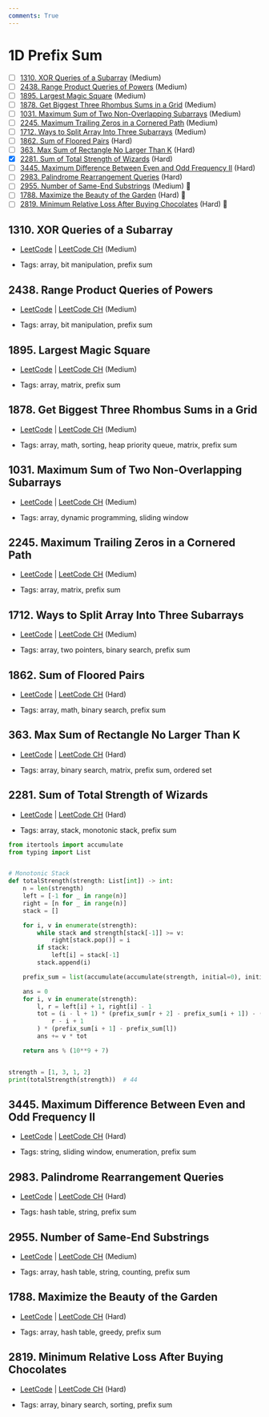 ```yaml
---
comments: True
---
```


# 1D Prefix Sum

- [ ] [1310. XOR Queries of a Subarray](https://leetcode.cn/problems/xor-queries-of-a-subarray/) (Medium)
- [ ] [2438. Range Product Queries of Powers](https://leetcode.cn/problems/range-product-queries-of-powers/) (Medium)
- [ ] [1895. Largest Magic Square](https://leetcode.cn/problems/largest-magic-square/) (Medium)
- [ ] [1878. Get Biggest Three Rhombus Sums in a Grid](https://leetcode.cn/problems/get-biggest-three-rhombus-sums-in-a-grid/) (Medium)
- [ ] [1031. Maximum Sum of Two Non-Overlapping Subarrays](https://leetcode.cn/problems/maximum-sum-of-two-non-overlapping-subarrays/) (Medium)
- [ ] [2245. Maximum Trailing Zeros in a Cornered Path](https://leetcode.cn/problems/maximum-trailing-zeros-in-a-cornered-path/) (Medium)
- [ ] [1712. Ways to Split Array Into Three Subarrays](https://leetcode.cn/problems/ways-to-split-array-into-three-subarrays/) (Medium)
- [ ] [1862. Sum of Floored Pairs](https://leetcode.cn/problems/sum-of-floored-pairs/) (Hard)
- [ ] [363. Max Sum of Rectangle No Larger Than K](https://leetcode.cn/problems/max-sum-of-rectangle-no-larger-than-k/) (Hard)
- [x] [2281. Sum of Total Strength of Wizards](https://leetcode.cn/problems/sum-of-total-strength-of-wizards/) (Hard)
- [ ] [3445. Maximum Difference Between Even and Odd Frequency II](https://leetcode.cn/problems/maximum-difference-between-even-and-odd-frequency-ii/) (Hard)
- [ ] [2983. Palindrome Rearrangement Queries](https://leetcode.cn/problems/palindrome-rearrangement-queries/) (Hard)
- [ ] [2955. Number of Same-End Substrings](https://leetcode.cn/problems/number-of-same-end-substrings/) (Medium) 👑
- [ ] [1788. Maximize the Beauty of the Garden](https://leetcode.cn/problems/maximize-the-beauty-of-the-garden/) (Hard) 👑
- [ ] [2819. Minimum Relative Loss After Buying Chocolates](https://leetcode.cn/problems/minimum-relative-loss-after-buying-chocolates/) (Hard) 👑

## 1310. XOR Queries of a Subarray

-   [LeetCode](https://leetcode.com/problems/xor-queries-of-a-subarray/) | [LeetCode CH](https://leetcode.cn/problems/xor-queries-of-a-subarray/) (Medium)

-   Tags: array, bit manipulation, prefix sum

## 2438. Range Product Queries of Powers

-   [LeetCode](https://leetcode.com/problems/range-product-queries-of-powers/) | [LeetCode CH](https://leetcode.cn/problems/range-product-queries-of-powers/) (Medium)

-   Tags: array, bit manipulation, prefix sum

## 1895. Largest Magic Square

-   [LeetCode](https://leetcode.com/problems/largest-magic-square/) | [LeetCode CH](https://leetcode.cn/problems/largest-magic-square/) (Medium)

-   Tags: array, matrix, prefix sum

## 1878. Get Biggest Three Rhombus Sums in a Grid

-   [LeetCode](https://leetcode.com/problems/get-biggest-three-rhombus-sums-in-a-grid/) | [LeetCode CH](https://leetcode.cn/problems/get-biggest-three-rhombus-sums-in-a-grid/) (Medium)

-   Tags: array, math, sorting, heap priority queue, matrix, prefix sum

## 1031. Maximum Sum of Two Non-Overlapping Subarrays

-   [LeetCode](https://leetcode.com/problems/maximum-sum-of-two-non-overlapping-subarrays/) | [LeetCode CH](https://leetcode.cn/problems/maximum-sum-of-two-non-overlapping-subarrays/) (Medium)

-   Tags: array, dynamic programming, sliding window

## 2245. Maximum Trailing Zeros in a Cornered Path

-   [LeetCode](https://leetcode.com/problems/maximum-trailing-zeros-in-a-cornered-path/) | [LeetCode CH](https://leetcode.cn/problems/maximum-trailing-zeros-in-a-cornered-path/) (Medium)

-   Tags: array, matrix, prefix sum

## 1712. Ways to Split Array Into Three Subarrays

-   [LeetCode](https://leetcode.com/problems/ways-to-split-array-into-three-subarrays/) | [LeetCode CH](https://leetcode.cn/problems/ways-to-split-array-into-three-subarrays/) (Medium)

-   Tags: array, two pointers, binary search, prefix sum

## 1862. Sum of Floored Pairs

-   [LeetCode](https://leetcode.com/problems/sum-of-floored-pairs/) | [LeetCode CH](https://leetcode.cn/problems/sum-of-floored-pairs/) (Hard)

-   Tags: array, math, binary search, prefix sum

## 363. Max Sum of Rectangle No Larger Than K

-   [LeetCode](https://leetcode.com/problems/max-sum-of-rectangle-no-larger-than-k/) | [LeetCode CH](https://leetcode.cn/problems/max-sum-of-rectangle-no-larger-than-k/) (Hard)

-   Tags: array, binary search, matrix, prefix sum, ordered set

## 2281. Sum of Total Strength of Wizards

-   [LeetCode](https://leetcode.com/problems/sum-of-total-strength-of-wizards/) | [LeetCode CH](https://leetcode.cn/problems/sum-of-total-strength-of-wizards/) (Hard)

-   Tags: array, stack, monotonic stack, prefix sum

```python title="2281. Sum of Total Strength of Wizards - Python Solution"
from itertools import accumulate
from typing import List


# Monotonic Stack
def totalStrength(strength: List[int]) -> int:
    n = len(strength)
    left = [-1 for _ in range(n)]
    right = [n for _ in range(n)]
    stack = []

    for i, v in enumerate(strength):
        while stack and strength[stack[-1]] >= v:
            right[stack.pop()] = i
        if stack:
            left[i] = stack[-1]
        stack.append(i)

    prefix_sum = list(accumulate(accumulate(strength, initial=0), initial=0))

    ans = 0
    for i, v in enumerate(strength):
        l, r = left[i] + 1, right[i] - 1
        tot = (i - l + 1) * (prefix_sum[r + 2] - prefix_sum[i + 1]) - (
            r - i + 1
        ) * (prefix_sum[i + 1] - prefix_sum[l])
        ans += v * tot

    return ans % (10**9 + 7)


strength = [1, 3, 1, 2]
print(totalStrength(strength))  # 44

```

## 3445. Maximum Difference Between Even and Odd Frequency II

-   [LeetCode](https://leetcode.com/problems/maximum-difference-between-even-and-odd-frequency-ii/) | [LeetCode CH](https://leetcode.cn/problems/maximum-difference-between-even-and-odd-frequency-ii/) (Hard)

-   Tags: string, sliding window, enumeration, prefix sum

## 2983. Palindrome Rearrangement Queries

-   [LeetCode](https://leetcode.com/problems/palindrome-rearrangement-queries/) | [LeetCode CH](https://leetcode.cn/problems/palindrome-rearrangement-queries/) (Hard)

-   Tags: hash table, string, prefix sum

## 2955. Number of Same-End Substrings

-   [LeetCode](https://leetcode.com/problems/number-of-same-end-substrings/) | [LeetCode CH](https://leetcode.cn/problems/number-of-same-end-substrings/) (Medium)

-   Tags: array, hash table, string, counting, prefix sum

## 1788. Maximize the Beauty of the Garden

-   [LeetCode](https://leetcode.com/problems/maximize-the-beauty-of-the-garden/) | [LeetCode CH](https://leetcode.cn/problems/maximize-the-beauty-of-the-garden/) (Hard)

-   Tags: array, hash table, greedy, prefix sum

## 2819. Minimum Relative Loss After Buying Chocolates

-   [LeetCode](https://leetcode.com/problems/minimum-relative-loss-after-buying-chocolates/) | [LeetCode CH](https://leetcode.cn/problems/minimum-relative-loss-after-buying-chocolates/) (Hard)

-   Tags: array, binary search, sorting, prefix sum
